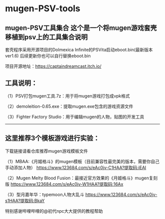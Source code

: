 # mugen-PSV-tools
mugen-PSV工具集合
这个是一个将mugen游戏套壳移植到psv上的工具集合说明
--------------------------------------------
套壳程序采用开源项目的Dolmexica Infinite的PSVita启动eboot.bin(最新版本ver1.6)
后续更新你也可以自行替换eboot.bin

项目开源地址：https://captaindreamcast.itch.io/



工具说明：
-------------------------------------
（1）PSV打包mugen工具.7z：用于将mugen游戏打包成vpk格式

（2）demoleition-0.65.exe：提取mugen.exe包含的游戏资源文件

（3）Fighter Factory Studio：用于编辑mugen的人物，贴图的开发工具

---------------------------
这里推荐3个模板游戏进行实验：
------------------------
下载链接请看仓库推荐mugen游戏模板文件

（1）MBAA:《月姬格斗》的mugen模板（目前兼容性最完美的版本，需要你自己手动添加人物）
https://www.123684.com/s/eAc0jv-C1HAA?提取码:iEAI

（2）Mugen Melty Blood Fusion：最接近官方效果的《月姬格斗》mugen复刻版
https://www.123684.com/s/eAc0jv-W1HAA?提取码:16Ax

（3）型月嘉年华：typemoon人物大乱斗
https://www.123684.com/s/eAc0jv-s1HAA?提取码:BkaY

特别感谢哔哩哔哩的@初代npc大大提供的教程帮助
